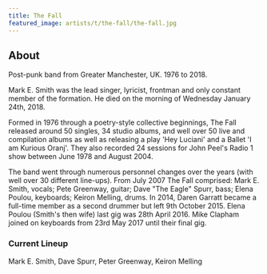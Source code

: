 ```yaml
---
title: The Fall
featured_image: artists/t/the-fall/the-fall.jpg
---
```

## About

Post-punk band from Greater Manchester, UK. 1976 to 2018.

Mark E. Smith was the lead singer, lyricist, frontman and only constant member of the formation. He died on the morning of Wednesday January 24th, 2018.

Formed in 1976 through a poetry-style collective beginnings, The Fall released around 50 singles, 34 studio albums, and well over 50 live and compilation albums as well as releasing a play 'Hey Luciani' and a Ballet 'I am Kurious Oranj'. They also recorded 24 sessions for John Peel's Radio 1 show between June 1978 and August 2004.

The band went through numerous personnel changes over the years (with well over 30 different line-ups). From July 2007 The Fall comprised: Mark E. Smith, vocals; Pete Greenway, guitar; Dave "The Eagle" Spurr, bass; Elena Poulou, keyboards; Keiron Melling, drums. In 2014, Daren Garratt became a full-time member as a second drummer but left 9th October 2015. Elena Poulou (Smith's then wife) last gig was 28th April 2016. Mike Clapham  joined on keyboards from 23rd May 2017 until their final gig.


### Current Lineup

Mark E. Smith, Dave Spurr, Peter Greenway, Keiron Melling

